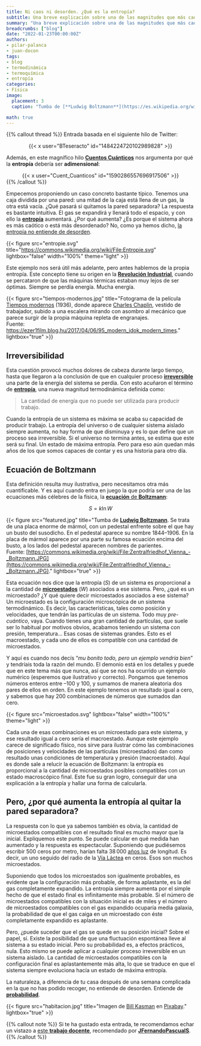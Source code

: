 ```yaml
---
title: Ni caos ni desorden. ¿Qué es la entropía?
subtitle: Una breve explicación sobre una de las magnitudes que más caos ha generado
summary: "Una breve explicación sobre una de las magnitudes que más caos ha generado."
breadcrumbs: ["blog"]
date: "2022-01-23T00:00:00Z"
authors:
- pilar-palanca
- juan-docon
tags:
- blog
- termodinámica
- termoquímica
- entropía
categories:
- Física
image:
  placement: 3
  caption: "Tumba de [**Ludwig Boltzmann**](https://es.wikipedia.org/wiki/Ludwig_Boltzmann) en el [cementerio central de Viena](https://es.wikipedia.org/wiki/Cementerio_central_de_Viena) con la ecuación de la **entropía**.<br>Fuente: [https://commons.wikimedia.org/wiki/File:Zentralfriedhof_Vienna_-_Boltzmann.JPG](https://commons.wikimedia.org/wiki/File:Zentralfriedhof_Vienna_-_Boltzmann.JPG)"

math: true
---
```


{{% callout thread %}}
Entrada basada en el siguiente hilo de Twitter:
<div align="center">
{{< x user="BTeseracto" id="1484224720102989828" >}}
</div>

Además, en este magnífico hilo [**Cuentos Cuánticos**](https://twitter.com/Cuent_Cuanticos) nos argumenta por qué la **entropía** debería ser **adimensional**:
<div align="center">
{{< x user="Cuent_Cuanticos" id="1590286557696917506" >}}
</div>
{{% /callout %}}

Empecemos proponiendo un caso concreto bastante típico. Tenemos una caja dividida por una pared: una mitad de la caja está llena de un gas, la otra está vacía. ¿Qué pasará si quitamos la pared separadora? La respuesta es bastante intuitiva. El gas se expandirá y llenará todo el espacio, y con ello la [**entropía**](https://es.wikipedia.org/wiki/Entrop%C3%ADa) aumentará. ¿Por qué aumenta? ¿Es porque el sistema ahora es más caótico o está más desordenado? No, como ya hemos dicho, [la entropía no entiende de desorden](https://es.wikipedia.org/wiki/Entrop%C3%ADa#Entrop%C3%ADa_y_desorden).

{{< figure src="entropie.svg" title="https://commons.wikimedia.org/wiki/File:Entropie.svg" lightbox="false" width="100%" theme="light" >}}

Este ejemplo nos será útil más adelante, pero antes hablemos de la propia entropía. Este concepto tiene su origen en la [**Revolución Industrial**](https://es.wikipedia.org/wiki/Revolución_Industrial), cuando se percataron de que las máquinas térmicas estaban muy lejos de ser óptimas. Siempre se perdía energía. Mucha energía.

{{< figure src="tiempos-modernos.jpg" title="Fotograma de la película [Tiempos modernos](https://es.wikipedia.org/wiki/Tiempos_modernos) (1936), donde aparece [Charles Chaplin](https://es.wikipedia.org/wiki/Charles_Chaplin), vestido de trabajador, subido a una escalera mirando con asombro al mecánico que parece surgir de la propia máquina repleta de engranajes.<br>Fuente: https://ezer1film.blog.hu/2017/04/06/95_modern_idok_modern_times." lightbox="true" >}}

## Irreversibilidad

Esta cuestión provocó muchos dolores de cabeza durante largo tiempo, hasta que llegaron a la conclusión de que en cualquier proceso [**irreversible**](https://es.wikipedia.org/wiki/Irreversibilidad) una parte de la energía del sistema se perdía. Con esto acuñaron el término de [**entropía**](https://es.wikipedia.org/wiki/Entrop%C3%ADa), una nueva magnitud termodinámica definida como:

> La cantidad de energía que no puede ser utilizada para producir trabajo.

Cuando la entropía de un sistema es máxima se acaba su capacidad de producir trabajo. La entropía del universo o de cualquier sistema aislado siempre aumenta, no hay forma de que disminuya y es lo que define que un proceso sea irreversible. Si el universo no termina antes, se estima que este será su final. Un estado de máxima entropía. Pero para eso aún quedan más años de los que somos capaces de contar y es una historia para otro día.

## Ecuación de Boltzmann

Esta definición resulta muy ilustrativa, pero necesitamos otra más cuantificable. Y es aquí cuando entra en juego la que podría ser una de las ecuaciones más célebres de la física, la [**ecuación** de **Boltzmann**](https://es.wikipedia.org/wiki/Fórmula_de_entrop%C3%ADa_de_Boltzmann):

$$
S = k\ln W
$$

{{< figure src="featured.jpg" title="Tumba de [**Ludwig Boltzmann**](https://es.wikipedia.org/wiki/Ludwig_Boltzmann). Se trata de una placa enorme de mármol, con un pedestal enfrente sobre el que hay un busto del susodicho. En el pedestal aparece su nombre 1844–1906. En la placa de mármol aparece por una parte su famosa ecuación encima del busto, a los lados del pedestal aparecen nombres de parientes.<br>Fuente: [https://commons.wikimedia.org/wiki/File:Zentralfriedhof_Vienna_-_Boltzmann.JPG](https://commons.wikimedia.org/wiki/File:Zentralfriedhof_Vienna_-_Boltzmann.JPG)." lightbox="true" >}}

Esta ecuación nos dice que la entropía (*S*) de un sistema es proporcional a la cantidad de [**microestados**](https://es.wikipedia.org/wiki/Macroestado_y_microestado) (*W*) asociados a ese sistema. Pero, ¿qué es un microestado? ¿Y qué quiere decir microestados asociados a ese sistema? Un microestado es la configuración microscópica de un sistema termodinámico. Es decir, las características, tales como posición y velocidades, que tendrán las partículas de un sistema. Todo muy *pre-cuántico*, vaya. Cuando tienes una gran cantidad de partículas, que suele ser lo habitual por motivos obvios, acabamos teniendo un sistema con presión, temperatura... Esas cosas de sistemas grandes. Esto es el macroestado, y cada uno de ellos es compatible con una cantidad de microestados.

Y aquí es cuando nos decís “*mu bonito todo, pero un ejemplo vendría bien*” y tendríais toda la razón del mundo. El demonio está en los detalles y puede que en este tema más que nunca, así que se nos ha ocurrido un ejemplo numérico (esperemos que ilustrativo y correcto). Pongamos que tenemos números enteros entre –100 y 100, y sumamos de manera aleatoria dos pares de ellos en orden. En este ejemplo tenemos un resultado igual a cero, y sabemos que hay 200 combinaciones de números que sumados dan cero.

{{< figure src="microestados.svg" lightbox="false" width="100%" theme="light" >}}

Cada una de esas combinaciones es un microestado para este sistema, y ese resultado igual a cero sería el macroestado. Aunque este ejemplo carece de significado físico, nos sirve para ilustrar cómo las combinaciones de posiciones y velocidades de las partículas (microestados) dan como resultado unas condiciones de temperatura y presión (macroestado). Aquí es donde sale a relucir la ecuación de Boltzmann: la entropía es proporcional a la cantidad de microestados posibles compatibles con un estado macroscópico final. Este fue su gran logro, conseguir dar una explicación a la entropía y hallar una forma de calcularla.

## Pero, ¿por qué aumenta la entropía al quitar la pared separadora?

La respuesta con lo que ya sabemos también es obvia, la cantidad de microestados compatibles con el resultado final es mucho mayor que la inicial. Expliquemos este punto. Se puede calcular en qué medida han aumentado y la respuesta es espectacular. Suponiendo que pudiésemos escribir 500 ceros por metro, harían falta 38&thinsp;000 [años luz](https://es.wikipedia.org/wiki/Año_luz) de longitud. Es decir, un uno seguido del radio de la [Vía Láctea](https://es.wikipedia.org/wiki/V%C3%ADa_Láctea) en ceros. Esos son muchos microestados.

Suponiendo que todos los microestados son igualmente probables, es evidente que la configuración más probable, de forma aplastante, es la del gas completamente expandido. La entropía siempre aumenta por el simple hecho de que el estado final es infinitamente más probable. Si el número de microestados compatibles con la situación inicial es de miles y el número de microestados compatibles con el gas expandido ocuparía media galaxia, la probabilidad de que el gas caiga en un microestado con éste completamente expandido es aplastante.

Pero, ¿puede suceder que el gas se quede en su posición inicial? Sobre el papel, sí. Existe la posibilidad de que una fluctuación espontánea lleve al sistema a su estado inicial. Pero su probabilidad es, a efectos prácticos, nula. Esto mismo se puede aplicar a cualquier proceso irreversible en un sistema aislado. La cantidad de microestados compatibles con la configuración final es aplastantemente más alta, lo que se traduce en que el sistema siempre evoluciona hacía un estado de máxima entropía.

La naturaleza, a diferencia de tu casa después de una semana complicada en la que no has podido recoger, no entiende de desorden. Entiende de [**probabilidad**](https://es.wikipedia.org/wiki/Entrop%C3%ADa_(termodinámica_estad%C3%ADstica)).

{{< figure src="habitacion.jpg" title="Imagen de [Bill Kasman](https://pixabay.com/es/users/kasman-45293) en [Pixabay](https://pixabay.com/es/)." lightbox="true" >}}

{{% callout note %}}
Si te ha gustado esta entrada, te recomendamos echar un vistazo a [este **trabajo docente**](https://pubs.aip.org/aapt/pte/article-abstract/57/7/454/1016319/Entropy-as-Disorder-History-of-a-Misconception), recomendado por [**JFernandoPascualS**](https://twitter.com/jfpas).
{{% /callout %}}
